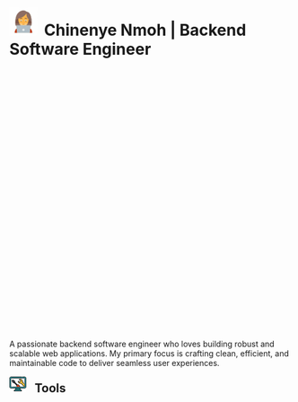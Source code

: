 <h1 style=" margin-top: 0px; margin-bottom: 500px;">
    <img src="image-1.png" alt="Image 1" height="50" width="50" style="margin-right: 5px; margin-bottom: 0px; margin-top: 10px;">
    Chinenye Nmoh | Backend Software Engineer
</h1>


<p>A passionate backend software engineer who loves building robust and scalable web applications. My primary focus is crafting clean, efficient, and maintainable code to deliver seamless user experiences.</p>

<h2 style=" margin-top: 0px;">
    <img src="image-2.png" alt="Image 2" height="30" width="30" style="margin-right: 10px; margin-bottom: 0px;">
    Tools
</h2>
